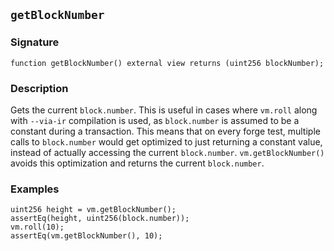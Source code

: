 ## `getBlockNumber`

### Signature

```solidity
function getBlockNumber() external view returns (uint256 blockNumber);
```

### Description

Gets the current `block.number`. This is useful in cases where `vm.roll` along with `--via-ir` compilation is used, as `block.number` is assumed to be a constant during a transaction. This means that on every forge test, multiple calls to `block.number` would get optimized to just returning a constant value, instead of actually accessing the current `block.number`. `vm.getBlockNumber()` avoids this optimization and returns the current `block.number`.

### Examples

```solidity
uint256 height = vm.getBlockNumber();
assertEq(height, uint256(block.number));
vm.roll(10);
assertEq(vm.getBlockNumber(), 10);
```
